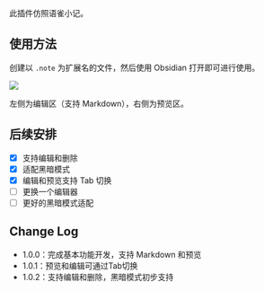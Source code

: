 此插件仿照语雀小记。

## 使用方法

创建以 `.note` 为扩展名的文件，然后使用 Obsidian 打开即可进行使用。

![](https://cdn.staticaly.com/gh/LastKnightCoder/ImgHosting3@master/image.v6we8nals80.png)

左侧为编辑区（支持 Markdown），右侧为预览区。

## 后续安排

- [x] 支持编辑和删除
- [x] 适配黑暗模式
- [x] 编辑和预览支持 Tab 切换
- [ ] 更换一个编辑器
- [ ] 更好的黑暗模式适配

## Change Log

- 1.0.0：完成基本功能开发，支持 Markdown 和预览
- 1.0.1：预览和编辑可通过Tab切换
- 1.0.2：支持编辑和删除，黑暗模式初步支持